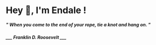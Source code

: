 <h1 title="head"> Hey 👋, I'm Endale !</h1>

**<h5><i>" When you come to the end of your rope, tie a knot and hang on. "</i></h5>**

*<b>___ Franklin D. Roosevelt ___</b>*

